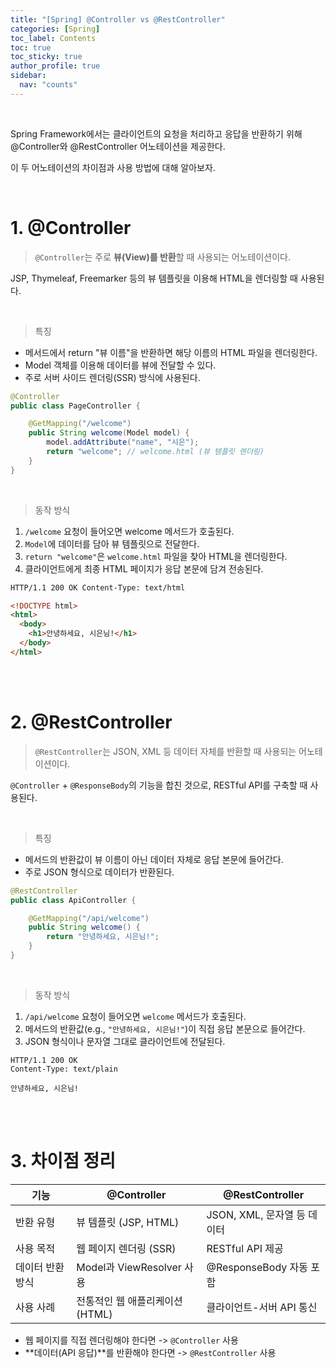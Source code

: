 ```yaml
---
title: "[Spring] @Controller vs @RestController"
categories: [Spring]
toc_label: Contents
toc: true
toc_sticky: true
author_profile: true
sidebar:
  nav: "counts"
---
```


<br>

Spring Framework에서는 클라이언트의 요청을 처리하고 응답을 반환하기 위해 @Controller와 @RestController 어노테이션을 제공한다.

이 두 어노테이션의 차이점과 사용 방법에 대해 알아보자.

<br>

# 1. @Controller

> `@Controller`는 주로 **뷰(View)를 반환**할 때 사용되는 어노테이션이다.

JSP, Thymeleaf, Freemarker 등의 뷰 템플릿을 이용해 HTML을 렌더링할 때 사용된다.

<br>

> 특징

- 메서드에서 return "뷰 이름"을 반환하면 해당 이름의 HTML 파일을 렌더링한다.
- Model 객체를 이용해 데이터를 뷰에 전달할 수 있다.
- 주로 서버 사이드 렌더링(SSR) 방식에 사용된다.

```java
@Controller
public class PageController {

    @GetMapping("/welcome")
    public String welcome(Model model) {
        model.addAttribute("name", "시은");
        return "welcome"; // welcome.html (뷰 템플릿 렌더링)
    }
}
```

<br>

> 동작 방식

1. `/welcome` 요청이 들어오면 welcome 메서드가 호출된다.
2. `Model`에 데이터를 담아 뷰 템플릿으로 전달한다.
3. `return "welcome"`은 `welcome.html` 파일을 찾아 HTML을 렌더링한다.
4. 클라이언트에게 최종 HTML 페이지가 응답 본문에 담겨 전송된다.

```html
HTTP/1.1 200 OK Content-Type: text/html

<!DOCTYPE html>
<html>
  <body>
    <h1>안녕하세요, 시은님!</h1>
  </body>
</html>
```

<br><br>

# 2. @RestController

> `@RestController`는 JSON, XML 등 데이터 자체를 반환할 때 사용되는 어노테이션이다.

`@Controller` + `@ResponseBody`의 기능을 합친 것으로, RESTful API를 구축할 때 사용된다.

<br>

> 특징

- 메서드의 반환값이 뷰 이름이 아닌 데이터 자체로 응답 본문에 들어간다.
- 주로 JSON 형식으로 데이터가 반환된다.

```java
@RestController
public class ApiController {

    @GetMapping("/api/welcome")
    public String welcome() {
        return "안녕하세요, 시은님!";
    }
}
```

<br>

> 동작 방식

1. `/api/welcome` 요청이 들어오면 `welcome` 메서드가 호출된다.
2. 메서드의 반환값(e.g., `"안녕하세요, 시은님!"`)이 직접 응답 본문으로 들어간다.
3. JSON 형식이나 문자열 그대로 클라이언트에 전달된다.

```
HTTP/1.1 200 OK
Content-Type: text/plain

안녕하세요, 시은님!
```

<br><br>

# 3. 차이점 정리

| 기능             | @Controller                     | @RestController             |
| ---------------- | ------------------------------- | --------------------------- |
| 반환 유형        | 뷰 템플릿 (JSP, HTML)           | JSON, XML, 문자열 등 데이터 |
| 사용 목적        | 웹 페이지 렌더링 (SSR)          | RESTful API 제공            |
| 데이터 반환 방식 | Model과 ViewResolver 사용       | @ResponseBody 자동 포함     |
| 사용 사례        | 전통적인 웹 애플리케이션 (HTML) | 클라이언트-서버 API 통신    |

- 웹 페이지를 직접 렌더링해야 한다면 -> `@Controller` 사용
- **데이터(API 응답)**를 반환해야 한다면 -> `@RestController` 사용

<br>
